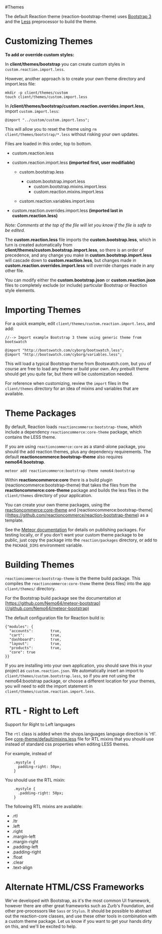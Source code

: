 #Themes

The default Reaction theme (reaction-bootstrap-theme) uses [Bootstrap 3](//getbootstrap.com/css/#less) and the [Less](//lesscss.org) preprocessor to build the theme.

# Customizing Themes
**To add or override custom styles:**

In **client/themes/bootstrap** you can create custom styles in `custom.reaction.import.less`.

However, another approach is to create your own theme directory and import.less file:

```
mkdir -p client/themes/custom
touch client/themes/custom.import.less
```

In  **/client/themes/bootstrap/custom.reaction.overrides.import.less**,  import `custom.import.less`:

```
@import "../custom/custom.import.less";
```

This will allow you to reset the theme using `rm client/themes/bootstrap/*.less` without risking your own updates.

Files are loaded in this order, top to bottom.
- custom.reaction.less
- custom.reaction.import.less **(imported first, user modifiable)**
  - custom.bootstrap.less
    - custom.bootstrap.import.less
      - custom.bootstrap.mixins.import.less
      - custom.reaction.mixins.import.less

  - custom.reaction.variables.import.less

- custom.reaction.overrides.import.less **(imported last in custom.reaction.less)**

_Note: Comments at the top of the file will let you know if the file is safe to be edited._

The **custom.reaction.less** file imports the **custom.bootstrap.less**, which in turn is created automatically from **client/themes/custom.bootstrap.import.less**, so there is an order of precedence, and any change you make in **custom.bootstrap.import.less** will cascade down to **custom.reaction.less**, but changes made in **custom.reaction.overrides.import.less** will override changes made in any other file.

You can modify either the **custom.bootstrap.json** or **custom.reaction.json** files to completely exclude (or include) particular Bootstrap or Reaction style elements.

# Importing Themes
For a quick example, edit `client/themes/custom.reaction.import.less`, and add:

```less
//--> Import example Bootstrap 3 theme using generic theme from bootswatch

@import "http://bootswatch.com/cyborg/bootswatch.less";
@import "http://bootswatch.com/cyborg/variables.less";
```

This will load a typical Bootstrap theme from Bootswatch.com, but you of course are free to load any theme or build your own. Any prebuilt theme should get you quite far, but there will be customization needed.

For reference when customizing, review the `import` files in the `client/themes` directory for an idea of mixins and variables that are available.

# Theme Packages
By default,  Reaction loads `reactioncommerce:bootstrap-theme`, which include a dependency `reactioncommerce:core-theme` package, which contains the LESS theme.

 If you are using `reactioncommerce:core` as a stand-alone package, you should the add reaction themes, plus any dependency requirements. The default  **reactioncommerce:bootstrap-theme**  also requires **nemo64:bootstrap**.

```
meteor add reactioncommerce:bootstrap-theme nemo64:bootstrap
```

Within **reactioncommerce:core** there is a build plugin (reactioncommerce:bootstrap-theme) that takes the files from the **reactioncommerce:core-theme** package and builds the less files in the `client/themes` directory of your application.

You can create your own theme packages, using the [reactioncommerce:core-theme](//github.com/reactioncommerce/reaction-core-theme) and [reactioncommerce:bootstrap-theme]((https://github.com/reactioncommerce/reaction-bootstrap-theme) as a template.

See the [Meteor documentation](//docs.meteor.com/#/full/writingpackages) for details on publishing packages. For testing locally, or if you don't want your custom theme package to be public, just copy the package into the `reaction/packages` directory, or add to the `PACKAGE_DIRS` environment variable.

# Building Themes
`reactioncommerce:bootstrap-theme` is the theme build package. This compiles the `reactioncommerce:core-theme` theme (less files) into the app `client/themes/` directory.

For the Bootstrap build package see the documentation at [https://github.com/Nemo64/meteor-bootstrap](//github.com/Nemo64/meteor-bootstrap)

The default configuration file for Reaction build is:

```
{"modules": {
  "accounts":        true,
  "cart":            true,
  "dashboard":       true,
  "layout":          true,
  "products":        true,
  "core": true
}}
```

If you are installing into your own application, you should save this in your project as `custom.reaction.json`. We automatically insert an import to `client/themes/custom.bootstrap.less`, so if you are not using the nemo64:bootstrap package, or choose a different location for your themes, you will need to edit the import statement in `client/themes/custom.reaction.import.less`.

# RTL - Right to Left
Support for Right to Left languages

The `rtl` class is added when the shops.languages language direction is 'rtl'. See [core-theme/default/mixins.less](//github.com/danielgindi/reaction-core-theme/blob/development/default/mixins.less#L200) file for RTL mixins that you should use instead of standard css properties when editing LESS themes.

For example, instead of

```
    .mystyle {
      padding-right: 50px;
    }
```

You should use the RTL mixin:

```
    .mystyle {
      .padding-right: 50px;
    }
```

The following RTL mixins are available:
- .rtl
- .ltr
- .left
- .right
- .margin-left
- .margin-right
- .padding-left
- .padding-right
- .float
- .clear
- .text-align

# Alternate HTML/CSS Frameworks
We've developed with Bootstrap, as it's the most common UI framework, however there are other great frameworks such as Zurb's Foundation, and other pre-processors like `Sass` or `Stylus`. It should be possible to abstract out the reaction-core classes, and use these other tools in combination with a custom theme package. Let us know if you want to get your hands dirty on this, and we'll be excited to help.

